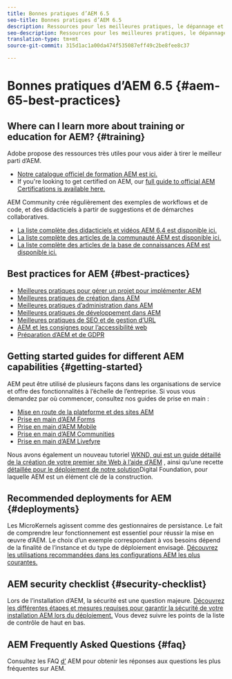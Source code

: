 ```yaml
---
title: Bonnes pratiques d’AEM 6.5
seo-title: Bonnes pratiques d’AEM 6.5
description: Ressources pour les meilleures pratiques, le dépannage et la formation pour AEM 6.5
seo-description: Ressources pour les meilleures pratiques, le dépannage et la formation pour AEM 6.5
translation-type: tm+mt
source-git-commit: 315d1ac1a00da474f535087eff49c2be8fee8c37

---
```



# Bonnes pratiques d’AEM 6.5 {#aem-65-best-practices}

## Where can I learn more about training or education for AEM? {#training}

Adobe propose des ressources très utiles pour vous aider à tirer le meilleur parti d’AEM.

* [Notre catalogue officiel de formation AEM est ici.](https://training.adobe.com/training/current-courses.html#solution=adobeExperienceManager&p=1)
* If you&#39;re looking to get certified on AEM, our [full guide to official AEM Certifications is available here.](https://training.adobe.com/certification/exams.html#p=1&solution=adobeExperienceManager)

AEM Community crée régulièrement des exemples de workflows et de code, et des didacticiels à partir de suggestions et de démarches collaboratives.

* [La liste complète des didacticiels et vidéos AEM 6.4 est disponible ici.](https://helpx.adobe.com/experience-manager/kt/index/aem-6-5-videos.html)
* [La liste complète des articles de la communauté AEM est disponible ici.](https://helpx.adobe.com/experience-manager/topics/how-to.html)
* [La liste complète des articles de la base de connaissances AEM est disponible ici.](https://helpx.adobe.com/experience-manager/kb/index/full_kb_list.html)

## Best practices for AEM {#best-practices}

* [Meilleures pratiques pour gérer un projet pour implémenter AEM](/help/managing/best-practices.md)
* [Meilleures pratiques de création dans AEM](/help/sites-authoring/best-practices.md) 
* [Meilleures pratiques d’administration dans AEM](/help/sites-administering/administer-best-practices.md) 
* [Meilleures pratiques de développement dans AEM](/help/sites-developing/best-practices.md) 
* [Meilleures pratiques de SEO et de gestion d’URL](/help/managing/seo-and-url-management.md) 
* [AEM et les consignes pour l’accessibilité web](/help/managing/web-accessibility.md)
* [Préparation d’AEM et de GDPR](/help/managing/data-protection-and-privacy.md)

## Getting started guides for different AEM capabilities {#getting-started}

AEM peut être utilisé de plusieurs façons dans les organisations de service et offre des fonctionnalités à l’échelle de l’entreprise. Si vous vous demandez par où commencer, consultez nos guides de prise en main :

* [Mise en route de la plateforme et des sites AEM](/help/sites-deploying/deploy.md#getting-started)
* [Prise en main d’AEM Forms](/help/forms/using/introduction-aem-forms.md) 
* [Prise en main d’AEM Mobile](/help/mobile/getting-started-aem-mobile.md) 
* [Prise en main d’AEM Communities](/help/communities/getting-started.md)
* [Prise en main d’AEM Livefyre](https://answers.livefyre.com/developers/getting-started/) 

Nous avons également un nouveau tutoriel [WKND, qui est un guide détaillé de la création de votre premier site Web à l’aide d’AEM](https://docs.adobe.com/content/help/en/experience-manager-learn/getting-started-wknd-tutorial-develop/overview.html) , ainsi qu’une recette [détaillée pour le déploiement de notre solution](https://helpx.adobe.com/marketing-cloud/how-to/digital-foundation.html)Digital Foundation, pour laquelle AEM est un élément clé de la construction.

## Recommended deployments for AEM {#deployments}

Les MicroKernels agissent comme des gestionnaires de persistance. Le fait de comprendre leur fonctionnement est essentiel pour réussir la mise en œuvre d’AEM. Le choix d’un exemple correspondant à vos besoins dépend de la finalité de l’instance et du type de déploiement envisagé. [Découvrez les utilisations recommandées dans les configurations AEM les plus courantes.](/help/sites-deploying/recommended-deploys.md)

## AEM security checklist {#security-checklist}

Lors de l’installation d’AEM, la sécurité est une question majeure. [Découvrez les différentes étapes et mesures requises pour garantir la sécurité de votre installation AEM lors du déploiement.](/help/sites-administering/security-checklist.md) Vous devez suivre les points de la liste de contrôle de haut en bas.

## AEM Frequently Asked Questions {#faq}

Consultez les FAQ [d’](/help/sites-administering/aem-faqs.md) AEM pour obtenir les réponses aux questions les plus fréquentes sur AEM.
